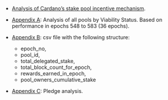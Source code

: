 

- [Analysis of Cardano’s stake pool incentive mechanism](report.pdf).

- [Appendix A](appendixA.txt): Analysis of all pools by Viability Status. Based on performance in epochs 548 to 583 (36 epochs).
- [Appendix B](appendixB.csv): csv file with the following structure:
    - epoch_no,
    - pool_id,
    - total_delegated_stake,
    - total_block_count_for_epoch, 
    - rewards_earned_in_epoch,
    - pool_owners_cumulative_stake
- [Appendix C](appendixC.txt): Pledge analysis.
